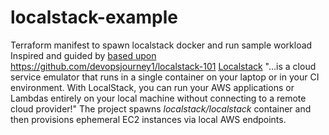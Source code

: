 # localstack-example
Terraform manifest to spawn localstack docker and run sample workload
Inspired and guided by [ based upon ](https://github.com/devopsjourney1/localstack-101)https://github.com/devopsjourney1/localstack-101 
 [Localstack](https://docs.localstack.cloud/getting-started/ )   "...is a cloud service emulator that runs in a single container on your laptop or in your CI environment. With LocalStack, you can run your AWS applications or Lambdas entirely on your local machine without connecting to a remote cloud provider!"
The project spawns _localstack/localstack_ container and then provisions ephemeral EC2 instances via local AWS endpoints.
